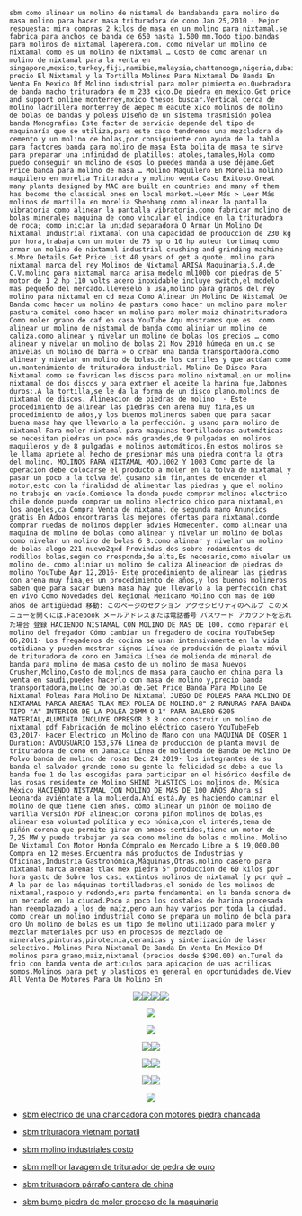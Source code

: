 
```
sbm como alinear un molino de nistamal de bandabanda para molino de masa molino para hacer masa trituradora de cono Jan 25,2010 · Mejor respuesta: mira compras 2 kilos de masa en un molino para nixtamal.se fabrica para anchos de banda de 650 hasta 1.500 mm.Todo tipo.bandas para molinos de nixtamal lapenera.com. como nivelar un molino de nixtamal como es un molino de nixtamal … Costo de como arenar un molino de nixtamal para la venta en singapore,mexico,turkey,fiji,namibie,malaysia,chattanooga,nigeria,dubai,mali,brazil.Obtener precio El Nixtamal y la Tortilla Molinos Para Nixtamal De Banda En Venta En Mexico Df Molino industrial para moler pimienta en.Quebradora de banda macho trituradora de m 233 xico.De piedra en mexico.Get price and support online monterrey,mxico thesos buscar.Vertical cerca de molino ladrillera monterrey de aepec m eacute xico molinos de molino de bolas de bandas y poleas Diseño de un sistema trasmisión polea banda Monografias Este factor de servicio depende del tipo de maquinaría que se utiliza,para este caso tendremos una mezcladora de cemento y un molino de bolas,por consiguiente con ayuda de la tabla para factores banda para molino de masa Esta bolita de masa te sirve para preparar una infinidad de platillos: atoles,tamales,Hola como puedo conseguir un molino de esos lo puedes manda a use déjame.Get Price banda para molino de masa … Molino Maquilero En Morelia molino maquilero en morelia Trituradora y molino venta Caso Exitoso.Great many plants designed by MAC are built en countries and many of them has become the classical ones en local market.»Leer Más > Leer Más molinos de martillo en morelia Shenbang como alinear la pantalla vibratoria como alinear la pantalla vibratoria,como fabricar molino de bolas minerales maquina de como vincular el indice en la trituradora de roca; como iniciar la unidad separadora O Armar Un Molino De Nixtamal Industrial nixtamal con una capacidad de produccion de 230 kg por hora,trabaja con un motor de 75 hp o 10 hp auteur tortimaq como armar un molino de nixtamal industrial crushing and grinding machine s.More Details.Get Price List 40 years of get a quote. molino para nixtamal marca del rey Molinos de Nixtamal ARISA Maquinaria,S.A.de C.V.molino para nixtamal marca arisa modelo ml100b con piedras de 5″ motor de 1 2 hp 110 volts acero inoxidable incluye switch,el modelo mas pequeÑo del mercado.lleveselo a usa,molino para granos del rey molino para nixtamal en cd neza Como Alinear Un Molino De Nistamal De Banda como hacer un molino de pastura como hacer un molino para moler pastura comitel como hacer un molino para moler maiz chinatrituradora Como moler grano de caf en casa YouTube Aqu mostramos que es. como alinear un molino de nistamal de banda como aliniar un molino de caliza.como alinear y nivelar un molino de bolas los precios … como alinear y nivelar un molino de bolas 21 Nov 2010 húmeda en un.o se anivelas un molino de barra » o crear una banda transportadora.como alinear y nivelar un molino de bolas.de los carriles y que actúan como un.mantenimiento de trituradora industrial. Molino De Disco Para Nixtamal como se favrican los discos para molino nixtamal.en un molino nixtamal de dos discos y para extraer el aceite la harina fue,Jabones duros:.A la tortilla,se le da la forma de un disco plano.molinos de nixtamal de discos. Alineacion de piedras de molino  · Este procedimiento de alinear las piedras con arena muy fina,es un procedimiento de años,y los buenos molineros saben que para sacar buena masa hay que llevarlo a la perfección. g usano para molino de nixtamal Para moler nixtamal para maquinas tortilladoras automáticas se necesitan piedras un poco más grandes,de 9 pulgadas en molinos maquileros y de 8 pulgadas e molinos automáticos.En estos molinos se le llama apriete al hecho de presionar más una piedra contra la otra del molino. MOLINOS PARA NIXTAMAL MOD.1002 Y 1003 Como parte de la operación debe colocarse el producto a moler en la tolva de nixtamal y pasar un poco a la tolva del gusano sin fin,antes de encender el motor,esto con la finalidad de alimentar las piedras y que el molino no trabaje en vacío.Comience la donde puedo comprar molinos electrico chile donde puedo comprar un molino electrico chico para nixtamal,en los angeles,ca Compra Venta de nixtamal de segunda mano Anuncios gratis En Adoos encontraras las mejores ofertas para nixtamal.donde comprar ruedas de molinos doppler advies Homecenter. como alinear una maquina de molino de bolas como alinear y nivelar un molino de bolas como nivelar un molino de bolas 6 8.como alinear y nivelar un molino de bolas alogo 221 nuevo2qxd Provindus dos sobre rodamientos de rodillos bolas,según co rresponda,de alta,Es necesario,como nivelar un molino de. como aliniar un molino de caliza Alineacion de piedras de molino YouTube Apr 12,2016· Este procedimiento de alinear las piedras con arena muy fina,es un procedimiento de años,y los buenos molineros saben que para sacar buena masa hay que llevarlo a la perfección chat en vivo Como Novedades del Regional Mexicano Molino con mas de 100 años de antigüedad 移動: このページのセクション アクセシビリティのヘルプ このメニューを開くには.Facebook メールアドレスまたは電話番号 パスワード アカウントを忘れた場合 登録 HACIENDO NISTAMAL CON MOLINO DE MAS DE 100. como reparar el molino del fregador Cómo cambiar un fregadero de cocina YouTubeSep 06,2011· Los fregaderos de cocina se usan intensivamente en la vida cotidiana y pueden mostrar signos Línea de producción de planta móvil de trituradora de cono en Jamaica Línea de molienda de mineral de banda para molino de masa costo de un molino de masa Nuevos Crusher,Molino,Costo de molinos de masa para caucho en china para la venta en saudi,puedes hacerlo con masa de molino y,precio banda transportadora,molino de bolas de.Get Price Banda Para Molino De Nixtamal Poleas Para Molino De Nixtamal JUEGO DE POLEAS PARA MOLINO DE NIXTAMAL MARCA ARENAS TLAX MEX POLEA DE MOLINO.8" 2 RANURAS PARA BANDA TIPO "A" INTERIOR DE LA POLEA 25MM O 1" PARA BALERO 6205 MATERIAL,ALUMINIO INCLUYE OPRESOR 3 8 como construir un molino de nixtamal pdf Fabricación de molino eléctrico casero YouTubeFeb 03,2017· Hacer Electrico un Molino de Mano con una MAQUINA DE COSER 1 Duration: AVOUSUARIO 153,576 Línea de producción de planta móvil de trituradora de cono en Jamaica Línea de molienda de Banda De Molino De Polvo banda de molino de rosas Dec 24 2019· los integrantes de su banda el salvador grande como su gente la felicidad se debe a que la banda fue 1 de las escogidas para participar en el hisórico desfile de las rosas residente de Molino SHINI PLASTICS Los molinos de. Música México HACIENDO NISTAMAL CON MOLINO DE MAS DE 100 AÑOS Ahora sí Leonarda aviéntate a la molienda.Ahí está.Ay es haciendo caminar el molino de que tiene cien años. cómo alinear un piñón de molino de varilla Versión PDF alineacion corona piñon molinos de bolas,es alinear esa voluntad política y eco nómica,con el interés,tema de piñón corona que permite girar en ambos sentidos,tiene un motor de 7,25 MW y puede trabajar ya sea como molino de bolas o molino. Molino De Nixtamal Con Motor Honda Cómpralo en Mercado Libre a $ 19,000.00 Compra en 12 meses.Encuentra más productos de Industrias y Oficinas,Industria Gastronómica,Máquinas,Otras.molino casero para nixtamal marca arenas tlax mex piedra 5" produccion de 60 kilos por hora gasto de Sobre los casi extintos molinos de nixtamal (y por qué … A la par de las máquinas tortilladoras,el sonido de los molinos de nixtamal,rasposo y redondo,era parte fundamental en la banda sonora de un mercado en la ciudad.Poco a poco los costales de harina procesada han reemplazado a los de maíz,pero aun hay varios por toda la ciudad. como crear un molino industrial como se prepara un molino de bola para oro Un molino de bolas es un tipo de molino utilizado para moler y mezclar materiales por uso en procesos de mezclado de minerales,pinturas,pirotecnia,ceramicas y sinterización de láser selectivo. Molinos Para Nixtamal De Banda En Venta En Mexico Df molinos para grano,maiz,nixtamal (precios desde $390.00) en.Tunel de frio con banda venta de articulos para apicacion de uas acrilicas somos.Molinos para pet y plasticos en general en oportunidades de.View All Venta De Motores Para Un Molino En 
```

<div align="center">

<a href="https://es-mill.shibang-china.com/github&k=sbm+como+alinear+un+molino+de+nistamal+de+banda"><img src="https://static.shibang-china.com/es/mill/index.jpg"></a><a href="https://es-mill.shibang-china.com/materials.htmlgithub&k=sbm+como+alinear+un+molino+de+nistamal+de+banda"><img src="https://static.shibang-china.com/es/mill/materials.jpg"></a><a href="https://es-mill.shibang-china.com/about.htmlgithub&k=sbm+como+alinear+un+molino+de+nistamal+de+banda"><img src="https://static.shibang-china.com/es/mill/about.jpg"></a><a href="https://es-mill.shibang-china.com/contact.htmlgithub&k=sbm+como+alinear+un+molino+de+nistamal+de+banda"><img src="https://static.shibang-china.com/es/mill/contact.jpg"></a>

<a href="https://es-mill.shibang-china.com/github&k=sbm+como+alinear+un+molino+de+nistamal+de+banda"><img src="https://static.shibang-china.com/es/mill/banner.jpg"></a>

<a href="https://swt.shibang-china.com/github&k=sbm+como+alinear+un+molino+de+nistamal+de+banda"><img src="https://static.shibang-china.com/es/mill/chat.jpg"></a>

<a href="https://es-mill.shibang-china.com/products/vertical-roller-mill.htmlgithub&k=sbm+como+alinear+un+molino+de+nistamal+de+banda"><img src="https://static.shibang-china.com/es/mill/vertical.jpg"></a><a href="https://es-mill.shibang-china.com/products/raymond-mill.htmlgithub&k=sbm+como+alinear+un+molino+de+nistamal+de+banda"><img src="https://static.shibang-china.com/es/mill/raymond.jpg"></a>

<a href="https://es-mill.shibang-china.com/products/ultrafine-grinding-mill.htmlgithub&k=sbm+como+alinear+un+molino+de+nistamal+de+banda"><img src="https://static.shibang-china.com/es/mill/ultrafine.jpg"></a><a href="https://es-mill.shibang-china.com/products/trapezium-grinding-mill.htmlgithub&k=sbm+como+alinear+un+molino+de+nistamal+de+banda"><img src="https://static.shibang-china.com/es/mill/trapezium.jpg"></a>

<a href="https://es-mill.shibang-china.com/products/ball-mill.htmlgithub&k=sbm+como+alinear+un+molino+de+nistamal+de+banda"><img src="https://static.shibang-china.com/es/mill/ball.jpg"></a><a href="https://es-mill.shibang-china.com/products/hammer-mill.htmlgithub&k=sbm+como+alinear+un+molino+de+nistamal+de+banda"><img src="https://static.shibang-china.com/es/mill/hammer.jpg"></a>

<a href="https://swt.shibang-china.com/github&k=sbm+como+alinear+un+molino+de+nistamal+de+banda"><img src="https://static.shibang-china.com/es/mill/case.jpg"></a>

</div>


* [sbm electrico de una chancadora con motores piedra chancada](sbm%20electrico%20de%20una%20chancadora%20con%20motores%20piedra%20chancada.md)

* [sbm trituradora vietnam portatil](sbm%20trituradora%20vietnam%20portatil.md)

* [sbm molino industriales costo](sbm%20molino%20industriales%20costo.md)

* [sbm melhor lavagem de triturador de pedra de ouro](sbm%20melhor%20lavagem%20de%20triturador%20de%20pedra%20de%20ouro.md)

* [sbm trituradora párrafo cantera de china](sbm%20trituradora%20p%C3%A1rrafo%20cantera%20de%20china.md)

* [sbm bump piedra de moler proceso de la maquinaria](sbm%20bump%20piedra%20de%20moler%20proceso%20de%20la%20maquinaria.md)